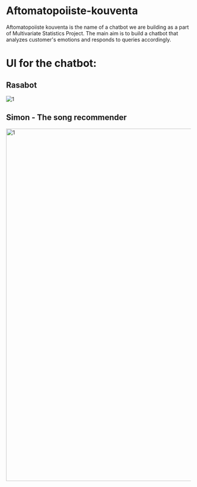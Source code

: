 # Aftomatopoiiste-kouventa

Aftomatopoiiste kouventa is the name of a chatbot we are building as a part of Multivariate Statistics Project. The main aim is to build a chatbot that analyzes customer's emotions and responds to queries accordingly.

# UI for the chatbot:
## Rasabot
![1](https://user-images.githubusercontent.com/67053046/195779376-ee766149-7266-44df-b94f-882147cd684e.PNG)

## Simon - The song recommender
<img width="960" alt="1" src="https://user-images.githubusercontent.com/67053046/196431584-0dcef818-62c8-4408-b919-e866882f18bb.PNG">
